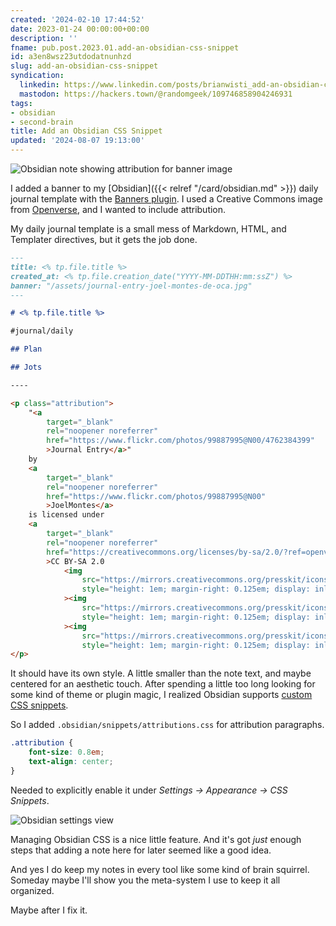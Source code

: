 ```yaml
---
created: '2024-02-10 17:44:52'
date: 2023-01-24 00:00:00+00:00
description: ''
fname: pub.post.2023.01.add-an-obsidian-css-snippet
id: a3en8wsz23utdodatnunhzd
slug: add-an-obsidian-css-snippet
syndication:
  linkedin: https://www.linkedin.com/posts/brianwisti_add-an-obsidian-css-snippet-activity-7023799094020100096-TwUn
  mastodon: https://hackers.town/@randomgeek/109746858904246931
tags:
- obsidian
- second-brain
title: Add an Obsidian CSS Snippet
updated: '2024-08-07 19:13:00'
---
```


![Obsidian note showing attribution for banner image](assets/img/2023/cover-2023-01-24.png "Reader view so you don't have to stare at YAML frontmatter")

I added a banner to my [Obsidian]({{< relref "/card/obsidian.md" >}}) daily journal template with the [Banners plugin](https://github.com/noatpad/obsidian-banners). I used a Creative Commons image from [Openverse](https://wordpress.org/openverse/), and I wanted to include attribution.

My daily journal template is a small mess of Markdown, HTML, and Templater directives, but it gets the job done.

```md
---
title: <% tp.file.title %>
created_at: <% tp.file.creation_date("YYYY-MM-DDTHH:mm:ssZ") %>
banner: "/assets/journal-entry-joel-montes-de-oca.jpg"
---

# <% tp.file.title %>

#journal/daily

## Plan

## Jots

----

<p class="attribution">
    "<a
        target="_blank"
        rel="noopener noreferrer"
        href="https://www.flickr.com/photos/99887995@N00/4762384399"
        >Journal Entry</a>"
    by
    <a
        target="_blank"
        rel="noopener noreferrer"
        href="https://www.flickr.com/photos/99887995@N00"
        >JoelMontes</a>
    is licensed under
    <a
        target="_blank"
        rel="noopener noreferrer"
        href="https://creativecommons.org/licenses/by-sa/2.0/?ref=openverse"
        >CC BY-SA 2.0
            <img
                src="https://mirrors.creativecommons.org/presskit/icons/cc.svg"
                style="height: 1em; margin-right: 0.125em; display: inline;"
            ><img
                src="https://mirrors.creativecommons.org/presskit/icons/by.svg"
                style="height: 1em; margin-right: 0.125em; display: inline;"
            ><img
                src="https://mirrors.creativecommons.org/presskit/icons/sa.svg"
                style="height: 1em; margin-right: 0.125em; display: inline;"></a>.
</p>
```

It should have its own style. A little smaller than the note text, and maybe centered for an aesthetic touch. After spending a little too long looking for some kind of theme or plugin magic, I realized Obsidian supports [custom CSS snippets](https://publish.obsidian.md/hub/04+-+Guides%2C+Workflows%2C+%26+Courses/Guides/How+to+Style+Obsidian#Where+do+I+put+my+stylin'+declarations).

So I added `.obsidian/snippets/attributions.css` for attribution paragraphs.

```css
.attribution {
    font-size: 0.8em;
    text-align: center;
}
```

Needed to explicitly enable it under *Settings → Appearance → CSS Snippets*.

![Obsidian settings view](assets/img/2023/obsidian-enable-css-snippet.png "Obsidian CSS snippets settings with attributions enabled")

Managing Obsidian CSS is a nice little feature. And it's got *just* enough steps that adding a note here for later seemed like a good idea.

And yes I do keep my notes in every tool like some kind of brain squirrel. Someday maybe I'll show you the meta-system I use to keep it all organized.

Maybe after I fix it.